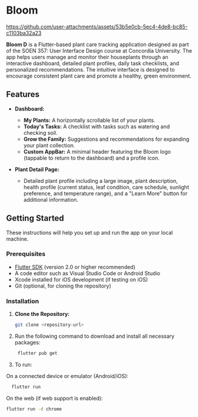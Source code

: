 # Bloom 


https://github.com/user-attachments/assets/53b5e0cb-5ec4-4de8-bc85-c1103ba32a23



**Bloom D** is a Flutter-based plant care tracking application designed as part of the SOEN 357: User Interface Design course at Concordia University. The app helps users manage and monitor their houseplants through an interactive dashboard, detailed plant profiles, daily task checklists, and personalized recommendations. The intuitive interface is designed to encourage consistent plant care and promote a healthy, green environment.

## Features

- **Dashboard:**
  - **My Plants:** A horizontally scrollable list of your plants.
  - **Today's Tasks:** A checklist with tasks such as watering and checking soil.
  - **Grow the Family:** Suggestions and recommendations for expanding your plant collection.
  - **Custom AppBar:** A minimal header featuring the Bloom logo (tappable to return to the dashboard) and a profile icon.
  
- **Plant Detail Page:**
  - Detailed plant profile including a large image, plant description, health profile (current status, leaf condition, care schedule, sunlight preference, and temperature range), and a "Learn More" button for additional information.

## Getting Started

These instructions will help you set up and run the app on your local machine.

### Prerequisites

- [Flutter SDK](https://flutter.dev) (version 2.0 or higher recommended)
- A code editor such as Visual Studio Code or Android Studio
- Xcode installed for iOS development (if testing on iOS)
- Git (optional, for cloning the repository)

### Installation

1. **Clone the Repository:**

   ```bash
   git clone <repository-url>
     ```
2. Run the following command to download and install all necessary packages:
   ```bash
    flutter pub get
   ```

3. To run:

  On a connected device or emulator (Android/iOS):

  ```bash
    flutter run
  ```

  On the web (if web support is enabled):

   ```bash
  flutter run -d chrome
   ```

